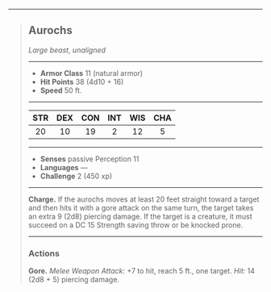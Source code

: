 ***
> ## Aurochs
> *Large beast, unaligned*
> 
> ***
> 
> - **Armor Class** 11 (natural armor)
> - **Hit Points** 38 (4d10 + 16)
> - **Speed** 50 ft.
> 
> ***
> 
> |STR|DEX|CON|INT|WIS|CHA|
> |:---:|:---:|:---:|:---:|:---:|:---:|
> |20|10|19|2|12|5|
> 
> ***
> 
> - **Senses** passive Perception 11
> - **Languages** —
> - **Challenge** 2 (450 xp)
> 
> ***
> 
> **Charge.** If the aurochs moves at least 20 feet straight toward a target and then hits it with a gore attack on the same turn, the target takes an extra 9 (2d8) piercing damage. If the target is a creature, it must succeed on a DC 15 Strength saving throw or be knocked prone.
> 
> ***
> 
> ### Actions
> **Gore.** *Melee Weapon Attack:* +7 to hit, reach 5 ft., one target. *Hit:* 14 (2d8 + 5) piercing damage.